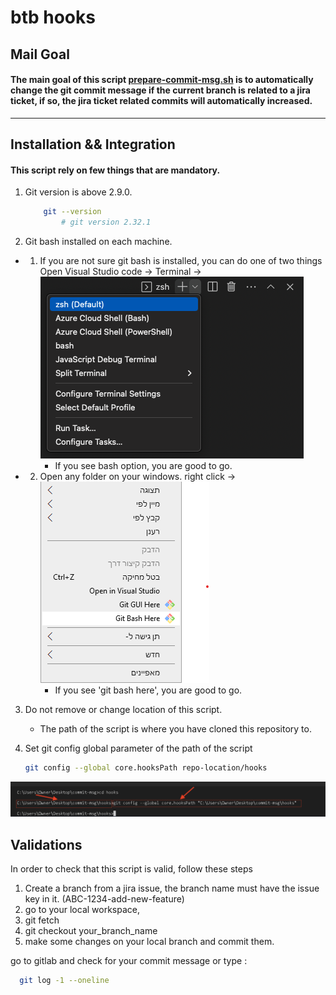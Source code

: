 # btb hooks

## Mail Goal

#### The main goal of this script [prepare-commit-msg.sh](./prepare-commit-msg.sh) is to automatically change the git commit message if the current branch is related to a jira ticket, if so, the jira ticket related commits will automatically increased.

---

## Installation && Integration

#### This script rely on few things that are mandatory.

1. Git version is above 2.9.0.
   ```sh
       git --version
           # git version 2.32.1
   ```
2. Git bash installed on each machine.

- 1. If you are not sure git bash is installed, you can do one of two things
     Open Visual Studio code -> Terminal -> <img src="./src/Terminal.png"> </img>
     - If you see bash option, you are good to go.

- 2. Open any folder on your windows. right click ->
     <img src="./src/win-save.png"> </img>
     - If you see 'git bash here', you are good to go.

3.  Do not remove or change location of this script.

    - The path of the script is where you have cloned this repository to.

4.  Set git config global parameter of the path of the script
    ```sh
    git config --global core.hooksPath repo-location/hooks

    ```

<img src="./src/terminal1.png"> </img>

## Validations

In order to check that this script is valid, follow these steps

1.  Create a branch from a jira issue, the branch name must have the issue key in it. (ABC-1234-add-new-feature)
2.  go to your local workspace,
3.  git fetch
4.  git checkout your_branch_name
5.  make some changes on your local branch and commit them.

go to gitlab and check for your commit message or type :

```sh
  git log -1 --oneline
```
